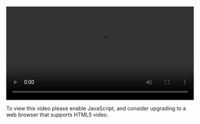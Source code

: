 <video controls="" style="width: 100%; display: block;"><source src="http://o86bpj665.bkt.clouddn.com/react-express-api/3-mongoose.mp4" type="video/mp4"><p>To view this video please enable JavaScript, and consider upgrading to a web browser that supports HTML5 video.</p></video>
